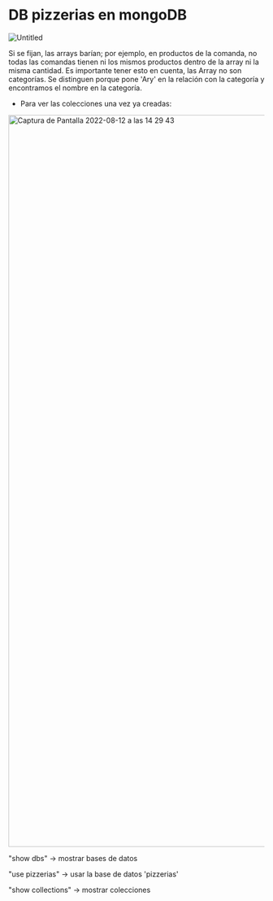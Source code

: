 # DB pizzerias en mongoDB

![Untitled](https://user-images.githubusercontent.com/107991714/185207923-6822f5d0-591a-43af-89d0-48d07bb7bccc.png)

Si se fijan, las arrays barían; por ejemplo, en productos de la comanda, no todas las comandas tienen ni los mismos productos dentro de la array ni la misma cantidad. Es importante tener esto en cuenta, las Array no son categorías. Se distinguen porque pone 'Ary' en la relación con la categoría y encontramos el nombre en la categoría.

- Para ver las colecciones una vez ya creadas:

<img width="1440" alt="Captura de Pantalla 2022-08-12 a las 14 29 43" src="https://user-images.githubusercontent.com/107991714/184354320-8927cf8c-3842-46d3-9d3b-25cb63d25ad7.png">


"show dbs" -> mostrar bases de datos

"use pizzerias" -> usar la base de datos 'pizzerias'

"show collections" -> mostrar colecciones


